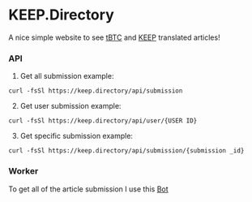# KEEP.Directory
A nice simple website to see [tBTC](https://tbtc.network) and [KEEP](https://keep.network) translated articles!

### API

1. Get all submission
example:
```
curl -fsSl https://keep.directory/api/submission
```
2. Get user submission
example:
```
curl -fsSl https://keep.directory/api/user/{USER ID}
```
3. Get specific submission
example:
```
curl -fsSl https://keep.directory/api/submission/{submission _id}
```

### Worker
To get all of the article submission I use this [Bot](https://github.com/0wx/discord-bot)